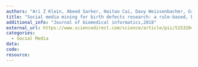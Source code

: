 ```yaml
---
authors: "Ari Z Klein, Abeed Sarker, Haitao Cai, Davy Weissenbacher, Graciela Gonzalez-Hernandez"
title: "Social media mining for birth defects research: a rule-based, bootstrapping approach to collecting data for rare health-related events on Twitter."
additional_info: "Journal of biomedical informatics,2018"
external_url: https://www.sciencedirect.com/science/article/pii/S1532046418301977
categories:
  - Social Media
data:
code:
resource:
---
```

